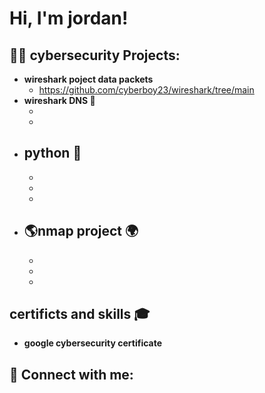 <h1>Hi, I'm jordan! 

<h2>👨‍💻 cybersecurity Projects:</h2>

- <b>wireshark poject data packets </b>
  - https://github.com/cyberboy23/wireshark/tree/main 
- <b>wireshark DNS 🦈 </b>
  - <b> 
  - <b> 
- <b>python 🐍 </b>
  - 
  - 
  - 
  - 
- <b> 🌎nmap project 🌍</b>
  - 
  - 
  - 

  - 

<h2>certificts and skills 🎓</h2>

- <b>google cybersecurity certificate<b> 

<h2> 🤳 Connect with me:</h2>

[twitter]:
[linkedin]: 

<!--
